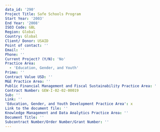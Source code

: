```yaml
---
data_id: '290'
Project Title: Safe Schools Program
Start Year: '2003'
End Year: '2008'
ISO3 Code: GBL
Region: Global
Country: Global
Client/ Donor: USAID
Point of contact: ''
Email: ''
Phone: ''
Current Project? (Y/N): 'No'
Practice Area:
  - 'Education, Gender, and Youth'
Prime: ''
Contract Value USD: ''
M&E Practice Area: ''
Public Financial Management and Fiscal Sustainability Practice Area: ''
Contract Number: GEW-I-02-02-00019
Sub: ''
Link: ''
'Education, Gender, and Youth Development Practice Area': x
Link to the document file: ''
Knowledge Management and Data Analytics Practice Area: ''
Document Title: ''
Subcontract Number/Order Number/Grant Number: ''
---
```

